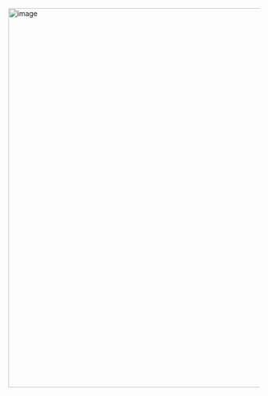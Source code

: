 <img width="1239" height="760" alt="image" src="https://github.com/user-attachments/assets/96a994bf-9044-4dc8-b3d5-842120de5d29" />
